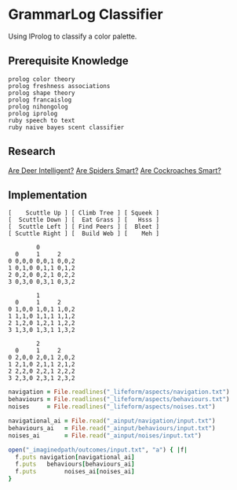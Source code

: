# GrammarLog Classifier
Using IProlog to classify a color palette.

## Prerequisite Knowledge
~~~
prolog color theory
prolog freshness associations
prolog shape theory
prolog francaislog
prolog nihongolog
prolog iprolog
ruby speech to text
ruby naive bayes scent classifier
~~~

## Research
[Are Deer Intelligent?](https://worlddeer.org/are-deer-smart/)
[Are Spiders Smart?](https://pestpointers.com/spiders-how-smart-are-they-and-are-they-self-aware/)
[Are Cockroaches Smart?](https://www.smithsonianmag.com/smart-news/if-cockroaches-are-conscious-would-that-stop-you-from-smushing-them-180947876/)

## Implementation

~~~dataset_hypothesis
[    Scuttle Up ] [ Climb Tree ] [ Squeek ]
[  Scuttle Down ] [  Eat Grass ] [   Hsss ]
[  Scuttle Left ] [ Find Peers ] [  Bleet ]
[ Scuttle Right ] [  Build Web ] [    Meh ]
~~~

~~~neuromap
        0
  0     1     2
0 0,0,0 0,0,1 0,0,2
1 0,1,0 0,1,1 0,1,2
2 0,2,0 0,2,1 0,2,2
3 0,3,0 0,3,1 0,3,2

        1
  0     1     2
0 1,0,0 1,0,1 1,0,2
1 1,1,0 1,1,1 1,1,2
2 1,2,0 1,2,1 1,2,2
3 1,3,0 1,3,1 1,3,2

        2
  0     1     2
0 2,0,0 2,0,1 2,0,2
1 2,1,0 2,1,1 2,1,2
2 2,2,0 2,2,1 2,2,2
3 2,3,0 2,3,1 2,3,2
~~~

~~~ruby
navigation = File.readlines("_lifeform/aspects/navigation.txt")
behaviours = File.readlines("_lifeform/aspects/behaviours.txt")
noises     = File.readlines("_lifeform/aspects/noises.txt")

navigational_ai = File.read("_ainput/navigation/input.txt")
behaviours_ai   = File.read("_ainput/behaviours/input.txt")
noises_ai       = File.read("_ainput/noises/input.txt")

open("_imaginedpath/outcomes/input.txt", "a") { |f|
  f.puts navigation[navigational_ai]
  f.puts   behaviours[behaviours_ai]
  f.puts        noises_ai[noises_ai]
}
~~~

